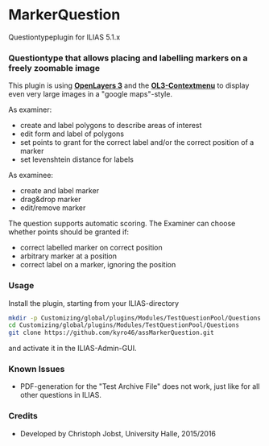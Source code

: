 # MarkerQuestion

Questiontypeplugin for ILIAS 5.1.x

### Questiontype that allows placing and labelling markers on a freely zoomable image ###

This plugin is using [**OpenLayers 3**](http://openlayers.org) and the [**OL3-Contextmenu**](https://github.com/jonataswalker/ol3-contextmenu) to display even very large images in a "google maps"-style.

As examiner:
* create and label polygons to describe areas of interest
* edit form and label of polygons
* set points to grant for the correct label and/or the correct position of a marker
* set levenshtein distance for labels

As examinee:
* create and label marker
* drag&drop marker
* edit/remove marker

The question supports automatic scoring. The Examiner can choose whether points should be granted if:
* correct labelled marker on correct position
* arbitrary marker at a position
* correct label on a marker, ignoring the position


### Usage ###

Install the plugin, starting from your ILIAS-directory

```bash
mkdir -p Customizing/global/plugins/Modules/TestQuestionPool/Questions  
cd Customizing/global/plugins/Modules/TestQuestionPool/Questions
git clone https://github.com/kyro46/assMarkerQuestion.git
```
and activate it in the ILIAS-Admin-GUI.  

### Known Issues ###

* PDF-generation for the "Test Archive File" does not work, just like for all other questions in ILIAS.

### Credits ###
* Developed by Christoph Jobst, University Halle, 2015/2016

